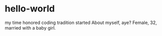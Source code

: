 # hello-world
my time honored coding tradition started
About myself, aye? Female, 32, married with a baby girl.
